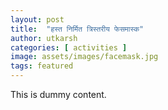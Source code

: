 ```yaml
---
layout: post
title:  "हस्त निर्मित त्रिस्तरीय फेसमास्क"
author: utkarsh
categories: [ activities ]
image: assets/images/facemask.jpg
tags: featured
---
```

This is dummy content.
